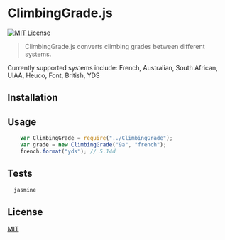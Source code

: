 # ClimbingGrade.js

[![MIT License][license-image]][license-url]

> ClimbingGrade.js converts climbing grades between different systems.

Currently supported systems include: French, Australian, South African, UIAA, Heuco, Font, British, YDS

## Installation


## Usage

```javascript
    var ClimbingGrade = require("../ClimbingGrade");
    var grade = new ClimbingGrade("9a", "french");
    french.format("yds"); // 5.14d
```

## Tests

```bash
  jasmine
```

## License

[MIT][license-url]

[license-image]: http://img.shields.io/badge/license-MIT-blue.svg?style=flat
[license-url]: LICENSE
